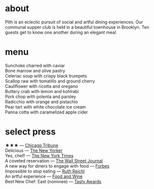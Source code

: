 # about

Pith is an eclectic pursuit of social and artful dining experiences. Our communal supper club is held in a beautiful townhouse in Brooklyn. Ten guests get to know one another during an elegant meal.
# menu
Sunchoke charred with caviar      
Bone marrow and olive pastry     
Celeriac soup with crispy black trumpets   
Scallop raw with tomatillo and ground cherry   
Cauliflower with ricotta and oregano   
Buttery crab with lemon and kohlrabi   
Pork chop with polenta and parsley   
Radicchio with orange and pistachio    
Pear tart with white chocolate ice cream   
Panna cotta with caramelized apple cider    
# select press

★★★ — [Chicago Tribune](http://www.chicagotribune.com/dining/restaurants/ct-review-intro-jonah-reider-food-0928-20160924-column.html)   
Delicious — [The New Yorker](http://www.newyorker.com/magazine/2017/05/22/pith-graduates-from-the-dorm)    
Yes, chef! — [The New York Times](https://www.nytimes.com/2017/04/20/style/jonah-reider-pith-supper-club.html)    
A coveted reservation — [The Wall Street Journal](http://www.wsj.com/articles/for-columbia-student-entrepreneur-dorm-restaurant-is-just-the-first-course-1454113319)    
A new way for diners to engage with food — [Forbes](http://www.forbes.com/sites/eveturowpaul/2016/09/09/what-happens-when-the-dorm-room-chef-graduates/)    
Impossible to stop eating — [Ruth Reichl](http://ruthreichl.com/2016/04/a-pithy-meal.html/)    
An artful experience — [Food and Wine](http://www.foodandwine.com/chefs/why-these-chefs-are-creating-alternative-restaurant)   
Best New Chef: East (nominee) — [Tasty Awards]()
